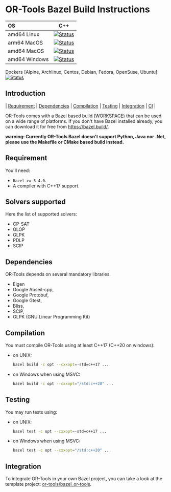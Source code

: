 # OR-Tools Bazel Build Instructions
| OS   | C++   |
|:---- | :---: |
| amd64 Linux   | [![Status][linux_svg]][linux_link] |
| arm64 MacOS   | [![Status][arm64_macos_svg]][arm64_macos_link] |
| amd64 MacOS   | [![Status][amd64_macos_svg]][amd64_macos_link] |
| amd64 Windows | [![Status][windows_svg]][windows_link] |

[linux_svg]: ./../../../actions/workflows/amd64_linux_bazel.yml/badge.svg?branch=main
[linux_link]: ./../../../actions/workflows/amd64_linux_bazel.yml

[arm64_macos_svg]: ./../../../actions/workflows/arm64_macos_bazel.yml/badge.svg?branch=main
[arm64_macos_link]: ./../../../actions/workflows/arm64_macos_bazel.yml

[amd64_macos_svg]: ./../../../actions/workflows/amd64_macos_bazel.yml/badge.svg?branch=main
[amd64_macos_link]: ./../../../actions/workflows/amd64_macos_bazel.yml

[windows_svg]: ./../../../actions/workflows/amd64_windows_bazel.yml/badge.svg?branch=main
[windows_link]: ./../../../actions/workflows/amd64_windows_bazel.yml

Dockers [Alpine, Archlinux, Centos, Debian, Fedora, OpenSuse, Ubuntu]: [![Status][docker_svg]][docker_link]

[docker_svg]: ./../../../actions/workflows/amd64_docker_bazel.yml/badge.svg?branch=main
[docker_link]: ./../../../actions/workflows/amd64_docker_bazel.yml

## Introduction

<nav for="bazel"> |
<a href="#requirement">Requirement</a> |
<a href="#dependencies">Dependencies</a> |
<a href="#compilation">Compilation</a> |
<a href="#testing">Testing</a> |
<a href="#integration">Integration</a> |
<a href="docs/ci.md">CI</a> |
</nav>

OR-Tools comes with a Bazel based build ([WORKSPACE](../WORKSPACE)) that can be
used on a wide range of platforms. If you don't have Bazel installed already,
you can download it for free from <https://bazel.build/>.

**warning: Currently OR-Tools Bazel doesn't support Python, Java nor .Net,
please use the Makefile or CMake based build instead.**

## Requirement

You'll need:

* `Bazel >= 5.4.0`.
* A compiler with C++17 support.

## Solvers supported

Here the list of supported solvers:

*   CP-SAT
*   GLOP
*   GLPK
*   PDLP
*   SCIP

## Dependencies

OR-Tools depends on several mandatory libraries.

*   Eigen
*   Google Abseil-cpp,
*   Google Protobuf,
*   Google Gtest,
*   Bliss,
*   SCIP,
*   GLPK (GNU Linear Programming Kit)

## Compilation

You must compile OR-Tools using at least C++17 (C++20 on windows):

*   on UNIX:

    ```sh
    bazel build -c opt --cxxopt=-std=c++17 ...
    ```

*   on Windows when using MSVC:

    ```sh
    bazel build -c opt --cxxopt="/std:c++20" ...
    ```

## Testing

You may run tests using:

*   on UNIX:

    ```sh
    bazel test -c opt --cxxopt=-std=c++17 ...
    ```

*   on Windows when using MSVC:

    ```sh
    bazel test -c opt --cxxopt="/std:c++20" ...
    ```

## Integration

To integrate OR-Tools in your own Bazel project,
you can take a look at the template project:
[or-tools/bazel\_or-tools](https://github.com/or-tools/bazel_or-tools).
